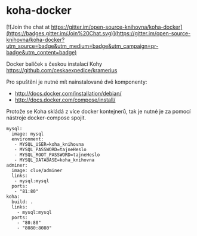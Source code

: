 koha-docker
======

[![Join the chat at https://gitter.im/open-source-knihovna/koha-docker](https://badges.gitter.im/Join%20Chat.svg)](https://gitter.im/open-source-knihovna/koha-docker?utm_source=badge&utm_medium=badge&utm_campaign=pr-badge&utm_content=badge)

Docker balíček s českou instalací Kohy https://github.com/ceskaexpedice/kramerius

Pro spuštění je nutné mít nainstalované dvě komponenty:
- http://docs.docker.com/installation/debian/
- http://docs.docker.com/compose/install/

Protože se Koha skládá z více docker kontejnerů, tak je nutné je za pomocí nástroje docker-compose spojit.

```
mysql:
  image: mysql
  environment:
   - MYSQL_USER=koha_knihovna
   - MYSQL_PASSWORD=tajneHeslo
   - MYSQL_ROOT_PASSWORD=tajneHeslo
   - MYSQL_DATABASE=koha_knihovna
adminer:
  image: clue/adminer
  links:
   - mysql:mysql
  ports:
   - "81:80"
koha:
  build: .
  links:
    - mysql:mysql
  ports:
    - "80:80"
    - "8080:8080"
```
